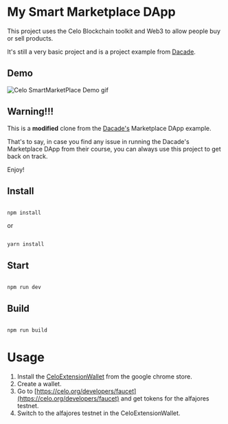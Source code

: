 # My Smart Marketplace DApp

This project uses the Celo Blockchain toolkit and Web3 to allow people buy or sell products.

It's still a very basic project and is a project example from [Dacade](https://dacade.org/communities/celo/courses/celo-development-101).

## Demo

<img src="./Celo SmartMarketPlace Demo.gif" alt="Celo SmartMarketPlace Demo gif">

## Warning!!!

This is a **modified** clone from the [Dacade's](https://github.com/dacadeorg/celo-marketplace-dapp) Marketplace DApp example.

That's to say, in case you find any issue in running the Dacade's Marketplace DApp from their course, you can always use this project to get back on track.

Enjoy!

## Install

```

npm install

```

or

```

yarn install

```

## Start

```

npm run dev

```

## Build

```

npm run build

```

# Usage

1. Install the [CeloExtensionWallet](https://chrome.google.com/webstore/detail/celoextensionwallet/kkilomkmpmkbdnfelcpgckmpcaemjcdh?hl=en) from the google chrome store.
2. Create a wallet.
3. Go to [https://celo.org/developers/faucet](https://celo.org/developers/faucet) and get tokens for the alfajores testnet.
4. Switch to the alfajores testnet in the CeloExtensionWallet.
